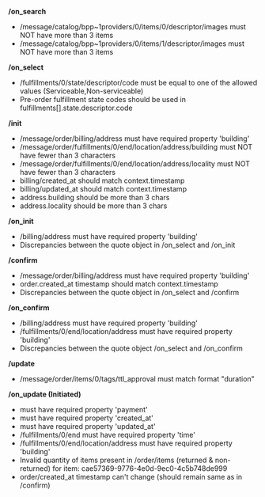 **/on_search**
- /message/catalog/bpp~1providers/0/items/0/descriptor/images must NOT have more than 3 items
- /message/catalog/bpp~1providers/0/items/1/descriptor/images must NOT have more than 3 items

**/on_select**
- /fulfillments/0/state/descriptor/code must be equal to one of the allowed values (Serviceable,Non-serviceable)
- Pre-order fulfillment state codes should be used in fulfillments[].state.descriptor.code

**/init**
- /message/order/billing/address must have required property 'building'
- /message/order/fulfillments/0/end/location/address/building must NOT have fewer than 3 characters
- /message/order/fulfillments/0/end/location/address/locality must NOT have fewer than 3 characters
- billing/created_at should match context.timestamp
- billing/updated_at should match context.timestamp
- address.building should be more than 3 chars
- address.locality should be more than 3 chars

**/on_init**
- /billing/address must have required property 'building'
- Discrepancies between the quote object in /on_select and /on_init

**/confirm**
- /message/order/billing/address must have required property 'building'
- order.created_at timestamp should match context.timestamp
- Discrepancies between the quote object in /on_select and /confirm

**/on_confirm**
- /billing/address must have required property 'building'
- /fulfillments/0/end/location/address must have required property 'building'
- Discrepancies between the quote object /on_select and /on_confirm

**/update**
- /message/order/items/0/tags/ttl_approval must match format "duration"

**/on_update (Initiated)**
-  must have required property 'payment'
-  must have required property 'created_at'
-  must have required property 'updated_at'
- /fulfillments/0/end must have required property 'time'
- /fulfillments/0/end/location/address must have required property 'building'
- Invalid quantity of items present in /order/items (returned & non-returned) for item: cae57369-9776-4e0d-9ec0-4c5b748de999
- order/created_at timestamp can't change (should remain same as in /confirm)

